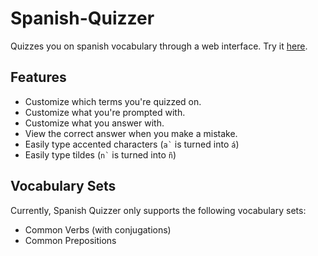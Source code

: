 # Spanish-Quizzer
Quizzes you on spanish vocabulary through a web interface.
Try it [here](https://ashermorgan.github.io/Spanish-Quizzer/).

## Features
- Customize which terms you're quizzed on.
- Customize what you're prompted with.
- Customize what you answer with.
- View the correct answer when you make a mistake.
- Easily type accented characters (``` a` ``` is turned into ```á```)
- Easily type tildes (``` n` ``` is turned into ```ñ```)

## Vocabulary Sets
Currently, Spanish Quizzer only supports the following vocabulary sets:
- Common Verbs (with conjugations)
- Common Prepositions